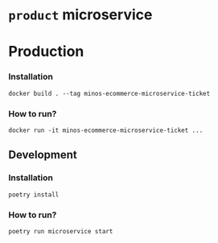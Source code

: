 # `product` microservice

# Production

### Installation

```shell
docker build . --tag minos-ecommerce-microservice-ticket
```

### How to run?

```shell
docker run -it minos-ecommerce-microservice-ticket ...
```

## Development

### Installation

```shell
poetry install
```

### How to run?

```shell
poetry run microservice start
```
